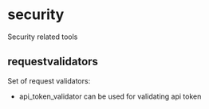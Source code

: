 # security

Security related tools

## requestvalidators

Set of request validators:
- api_token_validator can be used for validating api token